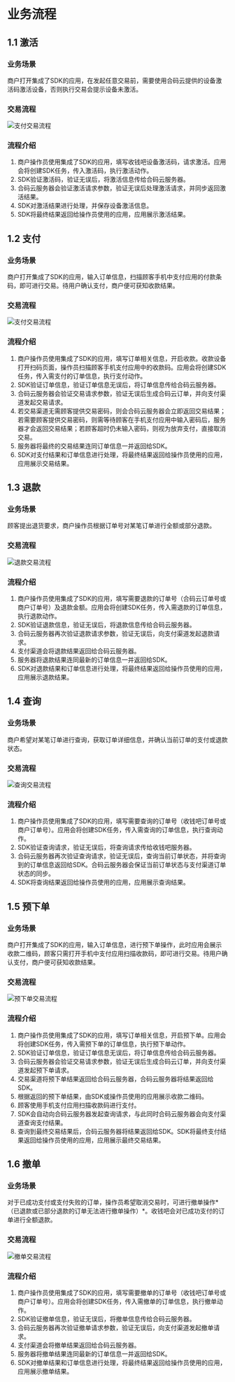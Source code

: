 # <a name="workflow"></a> 业务流程
## 1.1 激活
### 业务场景
商户打开集成了SDK的应用，在发起任意交易前，需要使用合码云提供的设备激活码激活设备，否则执行交易会提示设备未激活。
### 交易流程
![](http://images.wosaimg.com/f7/087eb02fc4a3b19ea913606310a5eb42e24aee.png "支付交易流程")

### 流程介绍

1. 商户操作员使用集成了SDK的应用，填写收钱吧设备激活码，请求激活。应用会将创建SDK任务，传入激活码，执行激活动作。
2. SDK验证激活码，验证无误后，将激活信息传给合码云服务器。
3. 合码云服务器会验证激活请求参数，验证无误后处理激活请求，并同步返回激活结果。
4. SDK对激活结果进行处理，并保存设备激活信息。
5. SDK将最终结果返回给操作员使用的应用，应用展示激活结果。
## 1.2 支付
### 业务场景
商户打开集成了SDK的应用，输入订单信息，扫描顾客手机中支付应用的付款条码，即可进行交易。待用户确认支付，商户便可获知收款结果。
### 交易流程
![](http://images.wosaimg.com/1c/1266eab5b5fabed2f612c56a8768b379e1799b.png "支付交易流程")

### 流程介绍

1. 商户操作员使用集成了SDK的应用，填写订单相关信息，开启收款。收款设备打开扫码页面，操作员扫描顾客手机支付应用中的收款码。应用会将创建SDK任务，传入需支付的订单信息，执行支付动作。
2. SDK验证订单信息，验证订单信息无误后，将订单信息传给合码云服务器。
3. 合码云服务器会验证交易请求参数，验证无误后生成合码云订单，并向支付渠道发起交易请求。
4. 若交易渠道无需顾客提供交易密码，则会合码云服务器会立即返回交易结果；若需要顾客提供交易密码，则需等待顾客在手机支付应用中输入密码后，服务器才会返回交易结果；若顾客超时仍未输入密码，则视为放弃支付，直接取消交易。
5. 服务器将最终的交易结果连同订单信息一并返回给SDK。
6. SDK对支付结果和订单信息进行处理，将最终结果返回给操作员使用的应用，应用展示交易结果。

## 1.3 退款
### 业务场景
顾客提出退货要求，商户操作员根据订单号对某笔订单进行全额或部分退款。
### 交易流程
![](http://images.wosaimg.com/05/68da94304c804297e1927576044d62ab4959c1.png "退款交易流程")

### 流程介绍

1. 商户操作员使用集成了SDK的应用，填写需要退款的订单号（合码云订单号或商户订单号）及退款金额。应用会将创建SDK任务，传入需退款的订单信息，执行退款动作。
2. SDK验证退款信息，验证无误后，将退款信息传给合码云服务器。
3. 合码云服务器再次验证退款请求参数，验证无误后，向支付渠道发起退款请求。
4. 支付渠道会将退款结果返回给合码云服务器。
5. 服务器将退款结果连同最新的订单信息一并返回给SDK。
6. SDK对退款结果和订单信息进行处理，将最终结果返回给操作员使用的应用，应用展示退款结果。
## 1.4 查询
### 业务场景
商户希望对某笔订单进行查询，获取订单详细信息，并确认当前订单的支付或退款状态。
### 交易流程
![](http://images.wosaimg.com/fb/9b3232e1f11e3f78c3e6a5b94d47f0d2c41c9d.png "查询交易流程")

### 流程介绍

1. 商户操作员使用集成了SDK的应用，填写需要查询的订单号（收钱吧订单号或商户订单号）。应用会将创建SDK任务，传入需查询的订单信息，执行查询动作。
2. SDK验证查询请求，验证无误后，将查询请求传给收钱吧服务器。
3. 合码云服务器再次验证查询请求，验证无误后，查询当前订单状态，并将查询到的订单信息返回给SDK。合码云服务器会保证当前订单状态与支付渠道订单状态的同步。
4. SDK将查询结果返回给操作员使用的应用，应用展示查询结果。
## 1.5 预下单
### 业务场景
商户打开集成了SDK的应用，输入订单信息，进行预下单操作，此时应用会展示收款二维码，顾客只需打开手机中支付应用扫描收款码，即可进行交易。待用户确认支付，商户便可获知收款结果。
### 交易流程
![](http://images.wosaimg.com/89/6fbef38ffb9a62e920363c8816c00aa4452ecc.png "预下单交易流程")

### 流程介绍

1. 商户操作员使用集成了SDK的应用，填写订单相关信息，开启预下单。应用会将创建SDK任务，传入需预下单的订单信息，执行预下单动作。
2. SDK验证订单信息，验证订单信息无误后，将订单信息传给合码云服务器。
3. 合码云服务器会验证交易请求参数，验证无误后生成合码云订单，并向支付渠道发起预下单请求。
4. 交易渠道将预下单结果返回给合码云服务器，合码云服务器将结果返回给SDK。
5. 根据返回的预下单结果，由SDK或操作员使用的应用展示收款二维码。
6. 顾客使用手机支付应用扫描收款码进行支付。
7. SDK会自动向合码云服务器发起查询请求，与此同时合码云服务器会向支付渠道查询支付结果。
8. 查询到最终交易结果后，合码云服务器将结果返回给SDK。SDK将最终支付结果返回给操作员使用的应用，应用展示最终交易结果。

## 1.6 撤单
### 业务场景
对于已成功支付或支付失败的订单，操作员希望取消交易时，可进行撤单操作*（已退款或已部分退款的订单无法进行撤单操作）*。收钱吧会对已成功支付的订单进行全额退款。
### 交易流程
![](http://images.wosaimg.com/2a/9f3bd2dcca05cd58e5fd5f3953853333006388.png "撤单交易流程")

### 流程介绍

1. 商户操作员使用集成了SDK的应用，填写需要撤单的订单号（收钱吧订单号或商户订单号）。应用会将创建SDK任务，传入需撤单的订单信息，执行撤单动作。
2. SDK验证撤单信息，验证无误后，将撤单信息传给合码云服务器。
3. 合码云服务器再次验证撤单请求参数，验证无误后，向支付渠道发起撤单请求。
4. 支付渠道会将撤单结果返回给合码云服务器。
5. 服务器将撤单结果连同最新的订单信息一并返回给SDK。
6. SDK对撤单结果和订单信息进行处理，将最终结果返回给操作员使用的应用，应用展示撤单结果。

